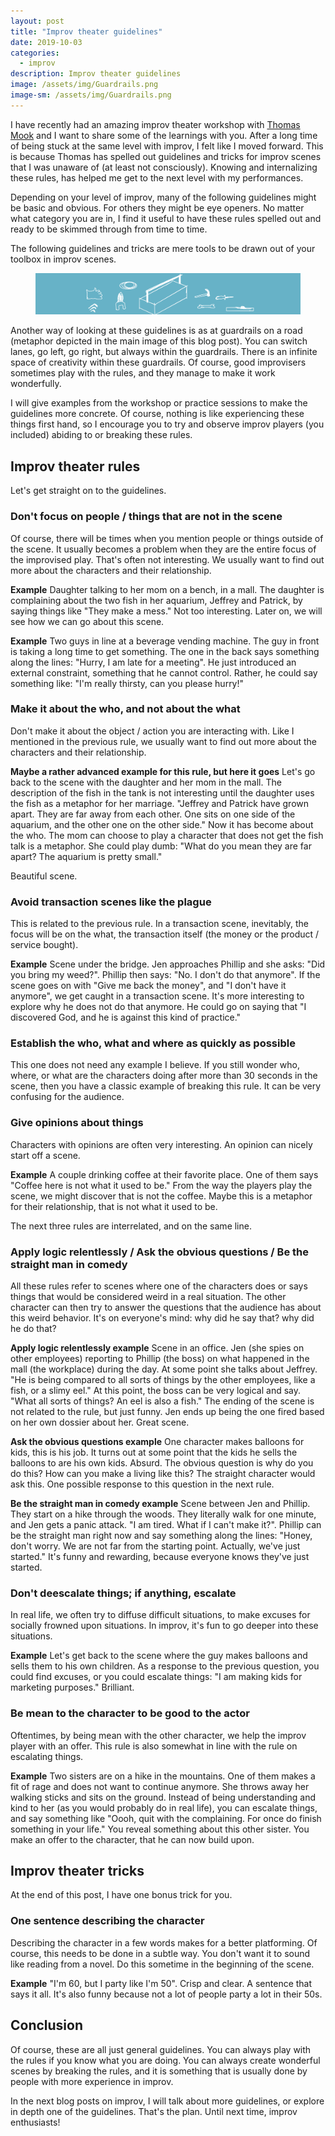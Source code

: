 ```yaml
---
layout: post
title: "Improv theater guidelines"
date: 2019-10-03
categories:
  - improv
description: Improv theater guidelines
image: /assets/img/Guardrails.png
image-sm: /assets/img/Guardrails.png
---
```


I have recently had an amazing improv theater workshop with <a href="https://www.thomasmook.com/">Thomas Mook</a> and I want to share some of the learnings with you. After a long time of being stuck at the same level with improv, I felt like I moved forward. This is because Thomas has spelled out guidelines and tricks for improv scenes that I was unaware of (at least not consciously). Knowing and internalizing these rules, has helped me get to the next level with my performances.

Depending on your level of improv, many of the following guidelines might be basic and obvious. For others they might be eye openers. No matter what category you are in, I find it useful to have these rules spelled out and ready to be skimmed through from time to time.

The following guidelines and tricks are mere tools to be drawn out of your toolbox in improv scenes.

<figure>
  <img src="/assets/img/Toolbox.png" alt="Placeholder"/>
</figure>

Another way of looking at these guidelines is as at guardrails on a road (metaphor depicted in the main image of this blog post). You can switch lanes, go left, go right, but always within the guardrails. There is an infinite space of creativity within these guardrails. Of course, good improvisers sometimes play with the rules, and they manage to make it work wonderfully.

I will give examples from the workshop or practice sessions to make the guidelines more concrete. Of course, nothing is like experiencing these things first hand, so I encourage you to try and observe improv players (you included) abiding to or breaking these rules.

<h2>Improv theater rules</h2>

Let's get straight on to the guidelines.

<h3> Don't focus on people / things that are not in the scene</h3>
Of course, there will be times when you mention people or things outside of the scene. It usually becomes a problem when they are the entire focus of the improvised play. That's often not interesting. We usually want to find out more about the characters and their relationship.

<strong>Example</strong> Daughter talking to her mom on a bench, in a mall. The daughter is complaining about the two fish in her aquarium, Jeffrey and Patrick, by saying things like "They make a mess." Not too interesting. Later on, we will see how we can go about this scene.

<strong>Example</strong> Two guys in line at a beverage vending machine. The guy in front is taking a long time to get something. The one in the back says something along the lines: "Hurry, I am late for a meeting". He just introduced an external constraint, something that he cannot control. Rather, he could say something like: "I'm really thirsty, can you please hurry!"

<h3>Make it about the who, and not about the what</h3>
Don't make it about the object / action you are interacting with. Like I mentioned in the previous rule, we usually want to find out more about the characters and their relationship.

<strong>Maybe a rather advanced example for this rule, but here it goes</strong> Let's go back to the scene with the daughter and her mom in the mall. The description of the fish in the tank is not interesting until the daughter uses the fish as a metaphor for her marriage. "Jeffrey and Patrick have grown apart. They are far away from each other. One sits on one side of the aquarium, and the other one on the other side." Now it has become about the who.
The mom can choose to play a character that does not get the fish talk is a metaphor. She could play dumb: "What do you mean they are far apart? The aquarium is pretty small."

Beautiful scene.

<h3>Avoid transaction scenes like the plague</h3>
This is related to the previous rule. In a transaction scene, inevitably, the focus will be on the what, the transaction itself (the money or the product / service bought). 

<strong>Example</strong> Scene under the bridge. Jen approaches Phillip and she asks: "Did you bring my weed?". Phillip then says: "No. I don't do that anymore". If the scene goes on with "Give me back the money", and "I don't have it anymore", we get caught in a transaction scene. It's more interesting to explore why he does not do that anymore. He could go on saying that "I discovered God, and he is against this kind of practice."

<h3>Establish the who, what and where as quickly as possible</h3>
This one does not need any example I believe. If you still wonder who, where, or what are the characters doing after more than 30 seconds in the scene, then you have a classic example of breaking this rule. It can be very confusing for the audience.

<h3>Give opinions about things</h3>
Characters with opinions are often very interesting. An opinion can nicely start off a scene.

<strong>Example</strong> A couple drinking coffee at their favorite place. One of them says "Coffee here is not what it used to be." From the way the players play the scene, we might discover that is not the coffee. Maybe this is a metaphor for their relationship, that is not what it used to be.

The next three rules are interrelated, and on the same line.
<h3>Apply logic relentlessly / Ask the obvious questions / Be the straight man in comedy</h3>

All these rules refer to scenes where one of the characters does or says things that would be considered weird in a real situation. The other character can then try to answer the questions that the audience has about this weird behavior. It's on everyone's mind: why did he say that? why did he do that?

<strong>Apply logic relentlessly example</strong> Scene in an office. Jen (she spies on other employees) reporting to Phillip (the boss) on what happened in the mall (the workplace) during the day. At some point she talks about Jeffrey. "He is being compared to all sorts of things by the other employees, like a fish, or a slimy eel." At this point, the boss can be very logical and say. "What all sorts of things? An eel is also a fish."
The ending of the scene is not related to the rule, but just funny. Jen ends up being the one fired based on her own dossier about her. Great scene.

<strong>Ask the obvious questions example</strong> One character makes balloons for kids, this is his job. It turns out at some point that the kids he sells the balloons to are his own kids. Absurd.
The obvious question is why do you do this? How can you make a living like this? The straight character would ask this. One possible response to this question in the next rule.

<strong>Be the straight man in comedy example</strong> Scene between Jen and Phillip. They start on a hike through the woods. They literally walk for one minute, and Jen gets a panic attack. "I am tired. What if I can't make it?". Phillip can be the straight man right now and say something along the lines: "Honey, don't worry. We are not far from the starting point. Actually, we've just started." It's funny and rewarding, because everyone knows they've just started.

<h3>Don't deescalate things; if anything, escalate</h3>
In real life, we often try to diffuse difficult situations, to make excuses for socially frowned upon situations. In improv, it's fun to go deeper into these situations.

<strong>Example</strong> Let's get back to the scene where the guy makes balloons and sells them to his own children. As a response to the previous question, you could find excuses, or you could escalate things: "I am making kids for marketing purposes." Brilliant.

<h3>Be mean to the character to be good to the actor</h3>
Oftentimes, by being mean with the other character, we help the improv player with an offer. This rule is also somewhat in line with the rule on escalating things.

<strong>Example</strong> Two sisters are on a hike in the mountains. One of them makes a fit of rage and does not want to continue anymore. She throws away her walking sticks and sits on the ground. Instead of being understanding and kind to her (as you would probably do in real life), you can escalate things, and say something like "Oooh, quit with the complaining. For once do finish something in your life." You reveal something about this other sister. You make an offer to the character, that he can now build upon.

<h2>Improv theater tricks</h2>
At the end of this post, I have one bonus trick for you.

<h3>One sentence describing the character</h3>
Describing the character in a few words makes for a better platforming. Of course, this needs to be done in a subtle way. You don't want it to sound like reading from a novel. Do this sometime in the beginning of the scene.

<strong>Example</strong> "I'm 60, but I party like I'm 50". Crisp and clear. A sentence that says it all. It's also funny because not a lot of people party a lot in their 50s.

<h2>Conclusion</h2>
Of course, these are all just general guidelines. You can always play with the rules if you know what you are doing. You can always create wonderful scenes by breaking the rules, and it is something that is usually done by people with more experience in improv.

In the next blog posts on improv, I will talk about more guidelines, or explore in depth one of the guidelines. That's the plan. Until next time, improv enthusiasts!

